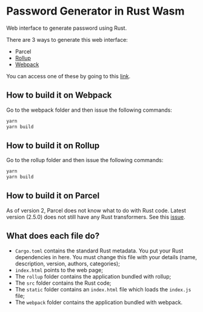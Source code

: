 # Password Generator in Rust Wasm

Web interface to generate password using Rust.

There are 3 ways to generate this web interface:

- Parcel
- [Rollup](./rollup/)
- [Webpack](./webpack/)

You can access one of these by going to this [link](./index.html).

## How to build it on Webpack

Go to the webpack folder and then issue the following commands:

```sh
yarn
yarn build
```

## How to build it on Rollup

Go to the rollup folder and then issue the following commands:

```sh
yarn
yarn build
```

## How to build it on Parcel

As of version 2, Parcel does not know what to do with Rust code. Latest version (2.5.0) does not still have any Rust transformers. See this [issue](https://github.com/parcel-bundler/parcel/issues/3365).

## What does each file do?

- `Cargo.toml` contains the standard Rust metadata. You put your Rust dependencies in here. You must change this file with your details (name, description, version, authors, categories);
- `index.html` points to the web page;
- The `rollup` folder contains the application bundled with rollup;
- The `src` folder contains the Rust code;
- The `static` folder contains an `index.html` file which loads the `index.js` file;
- The `webpack` folder contains the application bundled with webpack.
